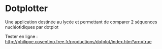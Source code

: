 # Dotplotter
Une application destinée au lycée et permettant de comparer 2 séquences nucléotidiques par dotplot

Tester en ligne : http://philippe.cosentino.free.fr/productions/dotplot/index.htm?arn=true
